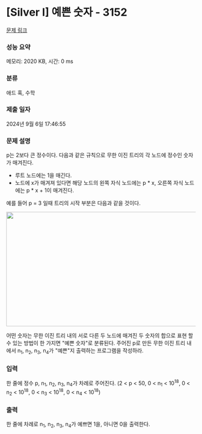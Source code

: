 # [Silver I] 예쁜 숫자 - 3152 

[문제 링크](https://www.acmicpc.net/problem/3152) 

### 성능 요약

메모리: 2020 KB, 시간: 0 ms

### 분류

애드 혹, 수학

### 제출 일자

2024년 9월 6일 17:46:55

### 문제 설명

<p>p는 2보다 큰 정수이다. 다음과 같은 규칙으로 무한 이진 트리의 각 노드에 정수인 숫자가 매겨진다.</p>

<ul>
	<li>루트 노드에는 1을 매긴다.</li>
	<li>노드에 x가 매겨져 있다면 해당 노드의 왼쪽 자식 노드에는 p * x, 오른쪽 자식 노드에는 p * x + 1이 매겨진다.</li>
</ul>

<p>예를 들어 p = 3 일때 트리의 시작 부분은 다음과 같을 것이다.</p>

<p style="text-align:center"><img src="https://onlinejudgeimages.s3-ap-northeast-1.amazonaws.com/userupload/insu_nym/20160121/20ac1a532aec950c639dcc70a7a6366e.png" style="height:305px; width:587px"></p>

<p>어떤 숫자는 무한 이진 트리 내의 서로 다른 두 노드에 매겨진 두 숫자의 합으로 표현 할 수 있는 방법이 한 가지면 "예쁜 숫자"로 분류된다. 주어진 p로 만든 무한 이진 트리 내에서  n<sub>1</sub>, n<sub>2</sub>, n<sub>3</sub>, n<sub>4</sub>가 "예쁜"지 출력하는 프로그램을 작성하라.</p>

### 입력 

 <p>한 줄에 정수 p, n<sub>1</sub>, n<sub>2</sub>, n<sub>3</sub>, n<sub>4</sub>가 차례로 주어진다. (2 < p < 50, 0 < n<sub>1</sub> < 10<sup>18</sup>, 0 < n<sub>2</sub> < 10<sup>18</sup>, 0 < n<sub>3</sub> < 10<sup>18</sup>, 0 < n<sub>4</sub> < 10<sup>18</sup>)</p>

### 출력 

 <p>한 줄에 차례로 n<sub>1</sub>, n<sub>2</sub>, n<sub>3</sub>, n<sub>4</sub>가 예쁘면 1을, 아니면 0을 출력한다.</p>

